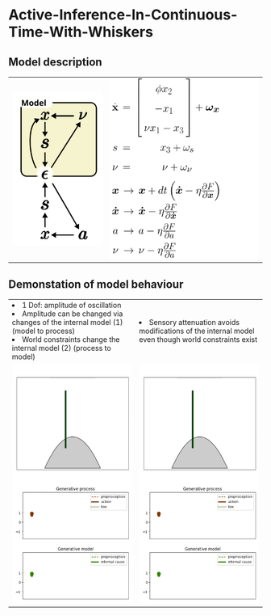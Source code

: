 
# Active-Inference-In-Continuous-Time-With-Whiskers

## Model description
<table>
<tr>
<td>
<img src="model.svg" width="100%"/>
</td>
<td>
<img src="description_gm.svg" width="1000em"/>
</td>
</tr>
</table>

## Demonstation of model behaviour
<table>
  <tr>
    <td width="50%">
    <ui style="list-style-position: outside">
    <li >1 Dof: amplitude of oscillation </li>
    <li>Amplitude can be changed via changes of the internal model (1)
     (model to process) </li>
    <li> World constraints change the internal model (2) (process to model)</li>
    </ui>
    </td>
    <td>
    <li> Sensory attenuation avoids modifications of the internal model even though world constraints exist </li>
    </td>
    </tr>
    <t>    
    <td>
    <img src="normal.gif" width="100%"/></td>
    <td><img src="attenuation.gif" width="100%"/></td>
  </tr>

</table>
